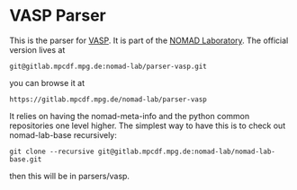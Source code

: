 # VASP Parser

This is the parser for [VASP](http://www.vasp.at/).
It is part of the [NOMAD Laboratory](http://nomad-lab.eu).
The official version lives at

    git@gitlab.mpcdf.mpg.de:nomad-lab/parser-vasp.git

you can browse it at

    https://gitlab.mpcdf.mpg.de/nomad-lab/parser-vasp

It relies on having the nomad-meta-info and the python common repositories one level higher.
The simplest way to have this is to check out nomad-lab-base recursively:

    git clone --recursive git@gitlab.mpcdf.mpg.de:nomad-lab/nomad-lab-base.git

then this will be in parsers/vasp.

